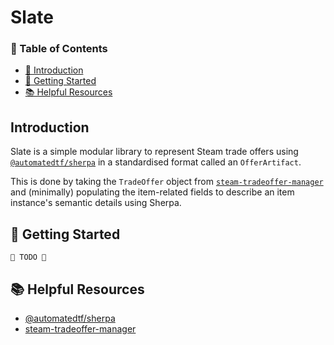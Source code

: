 # Slate

### 📖 Table of Contents
- [👋 Introduction](#-introduction)
- [🔌 Getting Started](#-getting-started)
- [📚 Helpful Resources](#-helpful-resources)
## Introduction

Slate is a simple modular library to represent Steam trade offers using [`@automatedtf/sherpa`](https://github.com/automatedtf/sherpa) in a standardised format called an `OfferArtifact`.

This is done by taking the `TradeOffer` object from [`steam-tradeoffer-manager`](https://github.com/DoctorMcKay/node-steam-tradeoffer-manager) and (minimally) populating the item-related fields to describe an item instance's semantic details using Sherpa.

## 🔌 Getting Started
`🚧 TODO 🚧`




## 📚 Helpful Resources
- [@automatedtf/sherpa](https://github.com/automatedtf/sherpa)
- [steam-tradeoffer-manager](https://github.com/DoctorMcKay/node-steam-tradeoffer-manager)
